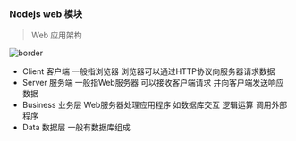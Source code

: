 ### Nodejs web 模块



> Web 应用架构

![border](http://www.runoob.com/wp-content/uploads/2015/09/web_architecture.jpg)



* Client 客户端 一般指浏览器 浏览器可以通过HTTP协议向服务器请求数据
* Server 服务端 一般指Web服务器 可以接收客户端请求 并向客户端发送响应数据
* Business 业务层 Web服务器处理应用程序 如数据库交互 逻辑运算 调用外部程序
* Data 数据层 一般有数据库组成
